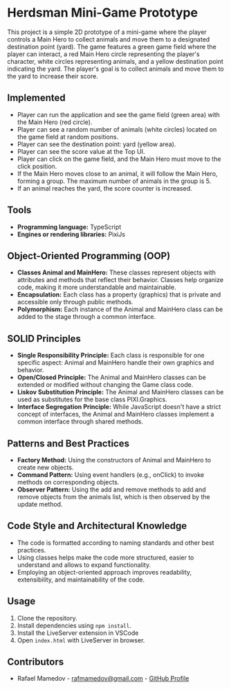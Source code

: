# Herdsman Mini-Game Prototype

This project is a simple 2D prototype of a mini-game where the player controls a Main Hero to collect animals and move them to a designated destination point (yard). The game features a green game field where the player can interact, a red Main Hero circle representing the player's character, white circles representing animals, and a yellow destination point indicating the yard. The player's goal is to collect animals and move them to the yard to increase their score.

## Implemented
- Player can run the application and see the game field (green area) with the Main Hero (red circle).
- Player can see a random number of animals (white circles) located on the game field at random positions.
- Player can see the destination point: yard (yellow area).
- Player can see the score value at the Top UI.
- Player can click on the game field, and the Main Hero must move to the click position.
- If the Main Hero moves close to an animal, it will follow the Main Hero, forming a group. The maximum number of animals in the group is 5.
- If an animal reaches the yard, the score counter is increased.

## Tools
- **Programming language:** TypeScript
- **Engines or rendering libraries:** PixiJs

## Object-Oriented Programming (OOP)
- **Classes Animal and MainHero:** These classes represent objects with attributes and methods that reflect their behavior. Classes help organize code, making it more understandable and maintainable.
- **Encapsulation:** Each class has a property (graphics) that is private and accessible only through public methods.
- **Polymorphism:** Each instance of the Animal and MainHero class can be added to the stage through a common interface.

## SOLID Principles
- **Single Responsibility Principle:** Each class is responsible for one specific aspect: Animal and MainHero handle their own graphics and behavior.
- **Open/Closed Principle:** The Animal and MainHero classes can be extended or modified without changing the Game class code.
- **Liskov Substitution Principle:** The Animal and MainHero classes can be used as substitutes for the base class PIXI.Graphics.
- **Interface Segregation Principle:** While JavaScript doesn't have a strict concept of interfaces, the Animal and MainHero classes implement a common interface through shared methods.

## Patterns and Best Practices
- **Factory Method:** Using the constructors of Animal and MainHero to create new objects.
- **Command Pattern:** Using event handlers (e.g., onClick) to invoke methods on corresponding objects.
- **Observer Pattern:** Using the add and remove methods to add and remove objects from the animals list, which is then observed by the update method.

## Code Style and Architectural Knowledge
- The code is formatted according to naming standards and other best practices.
- Using classes helps make the code more structured, easier to understand and allows to expand functionality.
- Employing an object-oriented approach improves readability, extensibility, and maintainability of the code.

## Usage
1. Clone the repository.
2. Install dependencies using `npm install`.
3. Install the LiveServer extension in VSCode
4. Open `index.html` with LiveServer in browser.

## Contributors
- Rafael Mamedov - rafmamedov@gmail.com - [GitHub Profile](https://github.com/rafmamedov)

